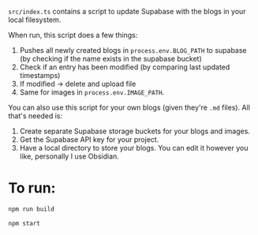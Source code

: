 `src/index.ts` contains a script to update Supabase with the blogs in your local filesystem.

When run, this script does a few things:

1. Pushes all newly created blogs in `process.env.BLOG_PATH` to supabase (by checking if the name exists in the supabase bucket)
2. Check if an entry has been modified (by comparing last updated timestamps)
3. If modified -> delete and upload file
4. Same for images in `process.env.IMAGE_PATH`.

You can also use this script for your own blogs (given they're `.md` files). All that's needed is:

1. Create separate Supabase storage buckets for your blogs and images.
2. Get the Supabase API key for your project.
3. Have a local directory to store your blogs. You can edit it however you like, personally I use Obsidian.

# To run:

```sh
npm run build
```

```sh
npm start
```
